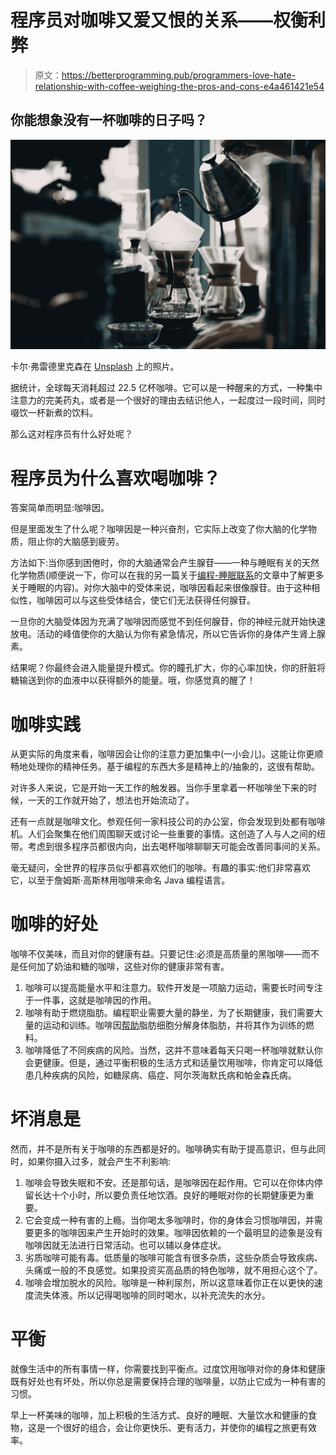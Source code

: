 # 程序员对咖啡又爱又恨的关系——权衡利弊

> 原文：<https://betterprogramming.pub/programmers-love-hate-relationship-with-coffee-weighing-the-pros-and-cons-e4a461421e54>

## 你能想象没有一杯咖啡的日子吗？

![](img/f4a5e421d36821ce48afb2ef66a6cd1d.png)

卡尔·弗雷德里克森在 [Unsplash](https://unsplash.com?utm_source=medium&utm_medium=referral) 上的照片。

据统计，全球每天消耗超过 22.5 亿杯咖啡。它可以是一种醒来的方式，一种集中注意力的完美药丸，或者是一个很好的理由去结识他人，一起度过一段时间，同时啜饮一杯新煮的饮料。

那么这对程序员有什么好处呢？

# 程序员为什么喜欢喝咖啡？

答案简单而明显:咖啡因。

但是里面发生了什么呢？咖啡因是一种兴奋剂，它实际上改变了你大脑的化学物质，阻止你的大脑感到疲劳。

方法如下:当你感到困倦时，你的大脑通常会产生腺苷——一种与睡眠有关的天然化学物质(顺便说一下，你可以在我的另一篇关于[编程-睡眠联系](/how-good-sleep-makes-us-better-programmers-957fe85ad37f)的文章中了解更多关于睡眠的内容)。对你大脑中的受体来说，咖啡因看起来很像腺苷。由于这种相似性，咖啡因可以与这些受体结合，使它们无法获得任何腺苷。

一旦你的大脑受体因为充满了咖啡因而感觉不到任何腺苷，你的神经元就开始快速放电。活动的峰值使你的大脑认为你有紧急情况，所以它告诉你的身体产生肾上腺素。

结果呢？你最终会进入能量提升模式。你的瞳孔扩大，你的心率加快，你的肝脏将糖输送到你的血液中以获得额外的能量。哦，你感觉真的醒了！

# 咖啡实践

从更实际的角度来看，咖啡因会让你的注意力更加集中(一小会儿)。这能让你更顺畅地处理你的精神任务。基于编程的东西大多是精神上的/抽象的，这很有帮助。

对许多人来说，它是开始一天工作的触发器。当你手里拿着一杯咖啡坐下来的时候，一天的工作就开始了，想法也开始流动了。

还有一点就是咖啡文化。参观任何一家科技公司的办公室，你会发现到处都有咖啡机。人们会聚集在他们周围聊天或讨论一些重要的事情。这创造了人与人之间的纽带。考虑到很多程序员都很内向，出去喝杯咖啡聊聊天可能会改善同事间的关系。

毫无疑问，全世界的程序员似乎都喜欢他们的咖啡。有趣的事实:他们非常喜欢它，以至于詹姆斯·高斯林用咖啡来命名 Java 编程语言。

# 咖啡的好处

咖啡不仅美味，而且对你的健康有益。只要记住:必须是高质量的黑咖啡——而不是任何加了奶油和糖的咖啡，这些对你的健康非常有害。

1.  咖啡可以提高能量水平和注意力。软件开发是一项脑力运动，需要长时间专注于一件事，这就是咖啡因的作用。
2.  咖啡有助于燃烧脂肪。编程职业需要大量的静坐，为了长期健康，我们需要大量的运动和训练。咖啡因[帮助](http://link.springer.com/article/10.1007%2Fs10068-010-0151-6)脂肪细胞分解身体脂肪，并将其作为训练的燃料。
3.  咖啡降低了不同疾病的风险。当然，这并不意味着每天只喝一杯咖啡就默认你会更健康。但是，通过平衡积极的生活方式和适量饮用咖啡，你肯定可以降低患几种疾病的风险，如糖尿病、癌症、阿尔茨海默氏病和帕金森氏病。

# 坏消息是

然而，并不是所有关于咖啡的东西都是好的。咖啡确实有助于提高意识，但与此同时，如果你摄入过多，就会产生不利影响:

1.  咖啡会导致失眠和不安。还是那句话，是咖啡因在起作用。它可以在你体内停留长达十个小时，所以要负责任地饮酒。良好的睡眠对你的长期健康更为重要。
2.  它会变成一种有害的上瘾。当你喝太多咖啡时，你的身体会习惯咖啡因，并需要更多的咖啡因来产生开始时的效果。咖啡因依赖的一个最明显的迹象是没有咖啡因就无法进行日常活动。也可以辅以身体症状。
3.  劣质咖啡可能有毒。低质量的咖啡可能含有很多杂质，这些杂质会导致疾病、头痛或一般的不良感觉。如果投资买高品质的特色咖啡，就不用担心这个了。
4.  咖啡会增加脱水的风险。咖啡是一种利尿剂，所以这意味着你正在以更快的速度流失体液。所以记得喝咖啡的同时喝水，以补充流失的水分。

# 平衡

就像生活中的所有事情一样，你需要找到平衡点。过度饮用咖啡对你的身体和健康既有好处也有坏处，所以你总是需要保持合理的咖啡量，以防止它成为一种有害的习惯。

早上一杯美味的咖啡，加上积极的生活方式、良好的睡眠、大量饮水和健康的食物，这是一个很好的组合，会让你更快乐、更有活力，并使你的编程之旅更有效率。
